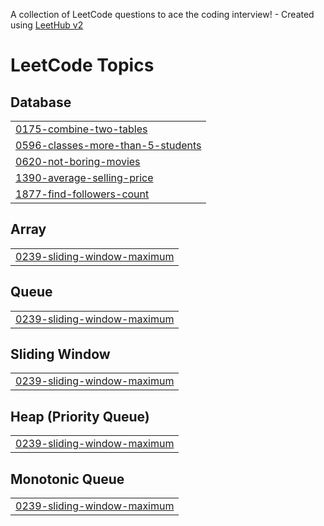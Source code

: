 A collection of LeetCode questions to ace the coding interview! - Created using [LeetHub v2](https://github.com/arunbhardwaj/LeetHub-2.0)
<!---LeetCode Topics Start-->
# LeetCode Topics
## Database
|  |
| ------- |
| [0175-combine-two-tables](https://github.com/ishap11/Striver_DSA_Sheet/tree/master/0175-combine-two-tables) |
| [0596-classes-more-than-5-students](https://github.com/ishap11/Striver_DSA_Sheet/tree/master/0596-classes-more-than-5-students) |
| [0620-not-boring-movies](https://github.com/ishap11/Striver_DSA_Sheet/tree/master/0620-not-boring-movies) |
| [1390-average-selling-price](https://github.com/ishap11/Striver_DSA_Sheet/tree/master/1390-average-selling-price) |
| [1877-find-followers-count](https://github.com/ishap11/Striver_DSA_Sheet/tree/master/1877-find-followers-count) |
## Array
|  |
| ------- |
| [0239-sliding-window-maximum](https://github.com/ishap11/Striver_DSA_Sheet/tree/master/0239-sliding-window-maximum) |
## Queue
|  |
| ------- |
| [0239-sliding-window-maximum](https://github.com/ishap11/Striver_DSA_Sheet/tree/master/0239-sliding-window-maximum) |
## Sliding Window
|  |
| ------- |
| [0239-sliding-window-maximum](https://github.com/ishap11/Striver_DSA_Sheet/tree/master/0239-sliding-window-maximum) |
## Heap (Priority Queue)
|  |
| ------- |
| [0239-sliding-window-maximum](https://github.com/ishap11/Striver_DSA_Sheet/tree/master/0239-sliding-window-maximum) |
## Monotonic Queue
|  |
| ------- |
| [0239-sliding-window-maximum](https://github.com/ishap11/Striver_DSA_Sheet/tree/master/0239-sliding-window-maximum) |
<!---LeetCode Topics End-->